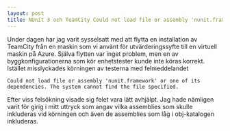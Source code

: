 ```yaml
---
layout: post
title: NUnit 3 och TeamCity Could not load file or assembly 'nunit.framework' or one of its dependencies
---
```


Under dagen har jag varit sysselsatt med att flytta en installation av TeamCity från en maskin som vi använt för utvärderingssyfte till en virtuell maskin på Azure. Själva flytten var inget problem, men en av byggkonfigurationerna som kör enhetstester kunde inte köras korrekt. Istället misslyckades körningen av testerna med felmeddelandet

```
Could not load file or assembly 'nunit.framework' or one of its dependencies. The system cannot find the file specified.
```

Efter viss felsökning visade sig felet vara lätt avhjälpt. Jag hade nämligen varit för girig i mitt uttryck som angav vilka assemblies som skulle inkluderas vid körningen och även de assemblies som låg i obj-katalogen inkluderas.
